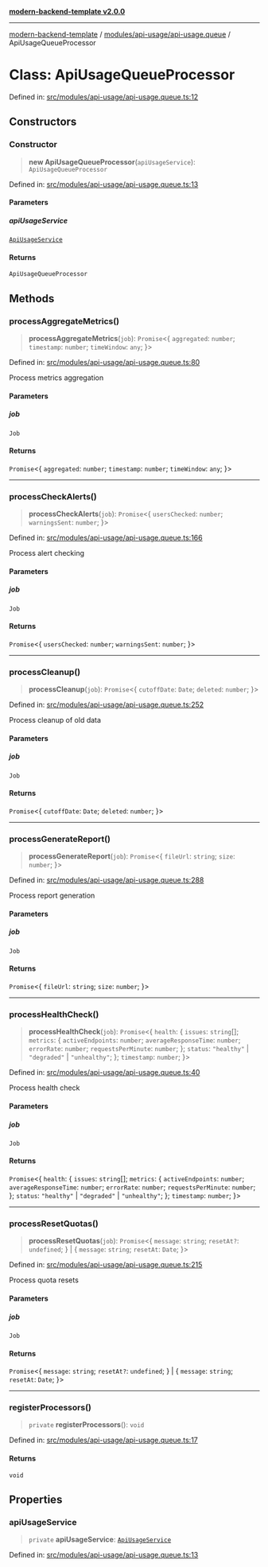 [**modern-backend-template v2.0.0**](../../../../README.md)

***

[modern-backend-template](../../../../modules.md) / [modules/api-usage/api-usage.queue](../README.md) / ApiUsageQueueProcessor

# Class: ApiUsageQueueProcessor

Defined in: [src/modules/api-usage/api-usage.queue.ts:12](https://github.com/maemreyo/saas-4cus-nodejs/blob/1a77de11cd6eaefe66c31c7f5de281673fc25ce5/src/modules/api-usage/api-usage.queue.ts#L12)

## Constructors

### Constructor

> **new ApiUsageQueueProcessor**(`apiUsageService`): `ApiUsageQueueProcessor`

Defined in: [src/modules/api-usage/api-usage.queue.ts:13](https://github.com/maemreyo/saas-4cus-nodejs/blob/1a77de11cd6eaefe66c31c7f5de281673fc25ce5/src/modules/api-usage/api-usage.queue.ts#L13)

#### Parameters

##### apiUsageService

[`ApiUsageService`](../../api-usage.service/classes/ApiUsageService.md)

#### Returns

`ApiUsageQueueProcessor`

## Methods

### processAggregateMetrics()

> **processAggregateMetrics**(`job`): `Promise`\<\{ `aggregated`: `number`; `timestamp`: `number`; `timeWindow`: `any`; \}\>

Defined in: [src/modules/api-usage/api-usage.queue.ts:80](https://github.com/maemreyo/saas-4cus-nodejs/blob/1a77de11cd6eaefe66c31c7f5de281673fc25ce5/src/modules/api-usage/api-usage.queue.ts#L80)

Process metrics aggregation

#### Parameters

##### job

`Job`

#### Returns

`Promise`\<\{ `aggregated`: `number`; `timestamp`: `number`; `timeWindow`: `any`; \}\>

***

### processCheckAlerts()

> **processCheckAlerts**(`job`): `Promise`\<\{ `usersChecked`: `number`; `warningsSent`: `number`; \}\>

Defined in: [src/modules/api-usage/api-usage.queue.ts:166](https://github.com/maemreyo/saas-4cus-nodejs/blob/1a77de11cd6eaefe66c31c7f5de281673fc25ce5/src/modules/api-usage/api-usage.queue.ts#L166)

Process alert checking

#### Parameters

##### job

`Job`

#### Returns

`Promise`\<\{ `usersChecked`: `number`; `warningsSent`: `number`; \}\>

***

### processCleanup()

> **processCleanup**(`job`): `Promise`\<\{ `cutoffDate`: `Date`; `deleted`: `number`; \}\>

Defined in: [src/modules/api-usage/api-usage.queue.ts:252](https://github.com/maemreyo/saas-4cus-nodejs/blob/1a77de11cd6eaefe66c31c7f5de281673fc25ce5/src/modules/api-usage/api-usage.queue.ts#L252)

Process cleanup of old data

#### Parameters

##### job

`Job`

#### Returns

`Promise`\<\{ `cutoffDate`: `Date`; `deleted`: `number`; \}\>

***

### processGenerateReport()

> **processGenerateReport**(`job`): `Promise`\<\{ `fileUrl`: `string`; `size`: `number`; \}\>

Defined in: [src/modules/api-usage/api-usage.queue.ts:288](https://github.com/maemreyo/saas-4cus-nodejs/blob/1a77de11cd6eaefe66c31c7f5de281673fc25ce5/src/modules/api-usage/api-usage.queue.ts#L288)

Process report generation

#### Parameters

##### job

`Job`

#### Returns

`Promise`\<\{ `fileUrl`: `string`; `size`: `number`; \}\>

***

### processHealthCheck()

> **processHealthCheck**(`job`): `Promise`\<\{ `health`: \{ `issues`: `string`[]; `metrics`: \{ `activeEndpoints`: `number`; `averageResponseTime`: `number`; `errorRate`: `number`; `requestsPerMinute`: `number`; \}; `status`: `"healthy"` \| `"degraded"` \| `"unhealthy"`; \}; `timestamp`: `number`; \}\>

Defined in: [src/modules/api-usage/api-usage.queue.ts:40](https://github.com/maemreyo/saas-4cus-nodejs/blob/1a77de11cd6eaefe66c31c7f5de281673fc25ce5/src/modules/api-usage/api-usage.queue.ts#L40)

Process health check

#### Parameters

##### job

`Job`

#### Returns

`Promise`\<\{ `health`: \{ `issues`: `string`[]; `metrics`: \{ `activeEndpoints`: `number`; `averageResponseTime`: `number`; `errorRate`: `number`; `requestsPerMinute`: `number`; \}; `status`: `"healthy"` \| `"degraded"` \| `"unhealthy"`; \}; `timestamp`: `number`; \}\>

***

### processResetQuotas()

> **processResetQuotas**(`job`): `Promise`\<\{ `message`: `string`; `resetAt?`: `undefined`; \} \| \{ `message`: `string`; `resetAt`: `Date`; \}\>

Defined in: [src/modules/api-usage/api-usage.queue.ts:215](https://github.com/maemreyo/saas-4cus-nodejs/blob/1a77de11cd6eaefe66c31c7f5de281673fc25ce5/src/modules/api-usage/api-usage.queue.ts#L215)

Process quota resets

#### Parameters

##### job

`Job`

#### Returns

`Promise`\<\{ `message`: `string`; `resetAt?`: `undefined`; \} \| \{ `message`: `string`; `resetAt`: `Date`; \}\>

***

### registerProcessors()

> `private` **registerProcessors**(): `void`

Defined in: [src/modules/api-usage/api-usage.queue.ts:17](https://github.com/maemreyo/saas-4cus-nodejs/blob/1a77de11cd6eaefe66c31c7f5de281673fc25ce5/src/modules/api-usage/api-usage.queue.ts#L17)

#### Returns

`void`

## Properties

### apiUsageService

> `private` **apiUsageService**: [`ApiUsageService`](../../api-usage.service/classes/ApiUsageService.md)

Defined in: [src/modules/api-usage/api-usage.queue.ts:13](https://github.com/maemreyo/saas-4cus-nodejs/blob/1a77de11cd6eaefe66c31c7f5de281673fc25ce5/src/modules/api-usage/api-usage.queue.ts#L13)
